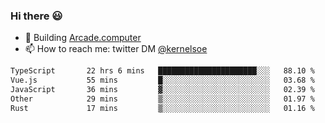 ### Hi there 😃

- 🔨 Building [Arcade.computer](https://arcade.computer)
- 📫 How to reach me: twitter DM [@kernelsoe](https://twitter.com/kernelsoe)

<!--START_SECTION:waka-->

```txt
TypeScript       22 hrs 6 mins   ██████████████████████░░░   88.10 %
Vue.js           55 mins         █░░░░░░░░░░░░░░░░░░░░░░░░   03.68 %
JavaScript       36 mins         ▓░░░░░░░░░░░░░░░░░░░░░░░░   02.39 %
Other            29 mins         ▒░░░░░░░░░░░░░░░░░░░░░░░░   01.97 %
Rust             17 mins         ▒░░░░░░░░░░░░░░░░░░░░░░░░   01.16 %
```

<!--END_SECTION:waka-->
